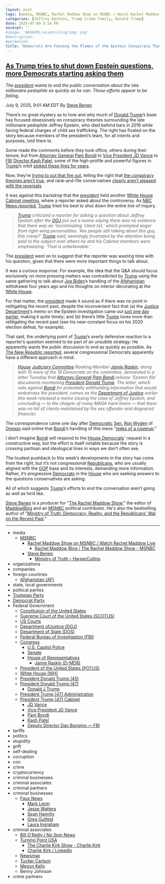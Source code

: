 ```yaml
---
layout: post
tags: [media, MSNBC, Rachel Maddow Show on MSNBC / Watch Rachel Maddow Live, Rachel Maddow Blog / The Rachel Maddow Show - MSNBC, Steve Benen, Ministry of Truth – HarperCollins, organizations, companies, foreign countries, Afghanistan (AF), state local governments, political parties, Trumpian Party, Democrat Party, Federal Government, Constitution of the United States, Supreme Court of the United States (SCOTUS), US Courts, Department ofJustice (DOJ), Department of State (DOS), Federal Bureau of Investigation (FBI), Congress, U.S. Capitol Police, Senate, House of Representatives, Jamie Raskin (D-MD8), President of the United States (POTUS), White House (WH), President Donald Trump (45), President Donald Trump (47), Donald J Trump, President Trump (47) Administration, President Trump (47) Cabinet, JD Vance, Vice President JD Vance, Pam Bondi, Kash Patel, Deputy Director Dan Bongino — FBI, tariffs, politics, stupidity, grift, self-dealing, corruption, con, crime, cryptocurrency, criminal businesses, criminal associates, criminal partners, criminal businesses, Faux News, Mark Levin, Jesse Watters, Sean Hannity, Greg Gutfeld, Laura Ingraham, criminal associates, Bill O’Reilly / No Spin News, Turning Point USA, The Charlie Kirk Show - Charlie Kirk, Charlie Kirk / LinkedIn, Newsmax, Tucker Carlson, Megyn Kelly, Benny Johnson, crime partners]
categories: [Jeffrey Epstein, Trump Crime Family, Donald Trump]
date: 2025-07-09 5:14 PM
excerpt: ''
#image: 'BASEURL/assets/blog/img/.png'
#description:
#permalink:
title: "Democrats Are Fanning the Flames of the Epstein Conspiracy That Trump Is Trying To Put Out"
---
```



## [As Trump tries to shut down Epstein questions, more Democrats starting asking them](https://www.msnbc.com/rachel-maddow-show/maddowblog/trump-tries-shut-epstein-questions-democrats-starting-asking-rcna217707)

*The [president](https://www.whitehouse.gov/) wants to end the public conversation about the late millionaire pedophile as quickly as he can. Those efforts appear to be failing.*

July 9, 2025, 9:01 AM EDT
By [Steve Benen](https://www.msnbc.com/author/steve-benen-ncpn433601)

There’s no great mystery as to how and why much of [Donald Trump](https://www.donaldjtrump.com/)’s base has focused obsessively on conspiracy theories surrounding the late millionaire pedophile Jeffrey Epstein, who died behind bars in 2019 while facing federal charges of child sex trafficking. The right has fixated on the story because members of the president’s team, for all intents and purposes, told them to.

Some made the comments before they took office, others during their tenure, but from [Attorney General](https://www.justice.gov/) [Pam Bondi](https://www.justice.gov/ag/staff-profile/meet-attorney-general) to [Vice President JD Vance](https://www.whitehouse.gov/administration/jd-vance/) to [FBI](https://www.fbi.gov/) [Director Kash Patel](https://www.fbi.gov/about/leadership-and-structure/director-patel), some of the high-profile and powerful figures in [Trump](https://www.donaldjtrump.com/)’s orbit [stoked these fires for years](https://www.washingtonpost.com/politics/2025/07/08/jeffrey-epstein-bondi-patel-trump/).

Now, they’re [trying to put that fire out](https://www.msnbc.com/rachel-maddow-show/maddowblog/team-trump-struggles-control-epstein-client-list-fire-helped-create-rcna217441), telling the right that [the conspiracy theories aren’t true](https://www.nytimes.com/2025/07/08/us/politics/trump-epstein.html), and rank-and-file conservatives [clearly aren’t pleased with the reversals](https://www.nbcnews.com/tech/internet/doj-memo-jeffrey-epstein-theories-angers-conservatives-rcna217272).

It was against this backdrop that the [president](https://www.whitehouse.gov/) held another [White House](https://www.whitehouse.gov/) [Cabinet meeting](https://www.whitehouse.gov/administration/the-cabinet), where a reporter asked about the controversy. As [NBC News reported](https://www.nbcnews.com/politics/trump-administration/live-blog/trump-netanyahu-congress-ukraine-iran-gaza-tariffs-live-updates-rcna217064/rcrd84595?canonicalCard=true), [Trump](https://www.donaldjtrump.com/) tried his best to shut down the entire line of inquiry.

> *[Trump](https://www.donaldjtrump.com/) criticized a reporter for asking a question about Jeffrey Epstein after the [DOJ](https://www.justice.gov/) put out a memo saying there was no evidence that there was an ‘incriminating ‘client list,’ which prompted anger from right-wing personalities. ‘Are people still talking about this guy, this creep?’ [Trump](https://www.donaldjtrump.com/) said, seemingly frustrated by the attention being paid to the subject over others he and his Cabinet members were emphasizing. ‘That is unbelievable.’*

The [president](https://www.whitehouse.gov/) went on to suggest that the reporter was wasting time with his question, given that there were more important things to talk about.

It was a curious response. For example, the idea that the Q&A should focus exclusively on more pressing matters was contradicted by [Trump](https://www.donaldjtrump.com/) using the same gathering to talk about [Joe Biden](https://bidenwhitehouse.archives.gov/)’s handling of the [Afghanistan](https://moi.gov.af/) withdrawal four years ago and his thoughts on interior decorating at the [White House](https://www.whitehouse.gov/).

For that matter, the [president](https://www.whitehouse.gov/) made it sound as if there was no point in relitigating the recent past, despite the inconvenient fact that (a) the [Justice Department](https://www.justice.gov/)’s memo on the Epstein investigation came out [just one day earlier](https://www.msnbc.com/rachel-maddow-show/maddowblog/team-trump-struggles-control-epstein-client-list-fire-helped-create-rcna217441), making it quite timely; and (b) there’s little [Trump](https://www.donaldjtrump.com/) loves more than relitigating the recent past (see his near-constant focus on his 2020 election defeat, for example).

That said, the underlying point of [Trump](https://www.donaldjtrump.com/)’s overly defensive reaction to a reporter’s question seemed to be part of an unsubtle strategy: He apparently wants the public discussion to end as quickly as possible. As [The New Republic reported](https://newrepublic.com/post/197718/house-democrats-demand-release-epstein-files-naming-trump), several congressional Democrats apparently have a different approach in mind.

> *[House](https://www.house.gov/) [Judiciary Committee](https://judiciary.house.gov/) Ranking Member [Jamie Raskin](https://raskin.house.gov/), along with 15 more of the 19 Democrats on the committee, demanded in a letter Tuesday that [Attorney General](https://www.justice.gov/) [Pam Bondi](https://www.justice.gov/ag/staff-profile/meet-attorney-general) release ‘Epstein file’ documents mentioning [President](https://www.whitehouse.gov/) [Donald Trump](https://www.donaldjtrump.com/). The letter, which rails against [Bondi](https://www.justice.gov/ag/staff-profile/meet-attorney-general) for potentially withholding information that would embarrass the president, comes as the [Department of Justice](https://www.justice.gov/) earlier this week released a memo closing the case of Jeffrey Epstein, and concluding — to the chagrin of many MAGA hard-liners — that there was no list of clients maintained by the sex offender and disgraced financier.*

The correspondence came one day after [Democratic](https://www.democrats.org/) [Sen.]() [Ron Wyden]() of [Oregon]() said online that [Bondi](https://www.justice.gov/ag/staff-profile/meet-attorney-general)’s handling of this mess “[reeks of a coverup](https://bsky.app/profile/wyden.senate.gov/post/3ltfxcuf4y22y).”

I don’t imagine [Bondi](https://www.justice.gov/ag/staff-profile/meet-attorney-general) will respond to the [House Democrats]()' request in a constructive way, but the effort is itself notable because the story is crossing partisan and ideological lines in ways we don’t often see.

The loudest pushback to this week’s developments in the story has come from the right, but it’s not congressional [Republicans](), who are usually aligned with the [GOP]() base and its interests, demanding more information. Rather, it’s progressive [Democrats]() in the [House](https://www.house.gov/) who are seeking answers to the questions conservatives are asking.

All of which suggests [Trump](https://www.donaldjtrump.com/)’s efforts to end the conversation aren’t going as well as he’d like.

[Steve Benen](https://www.msnbc.com/author/steve-benen-ncpn433601) is a producer for "[The Rachel Maddow Show](https://www.msnbc.com/rachel-maddow-show)," the editor of [MaddowBlog](https://www.msnbc.com/maddowblog) and an [MSNBC](https://www.msnbc.com/) political contributor. He's also the bestselling author of "[Ministry of Truth: Democracy, Reality, and the Republicans' War on the Recent Past](https://www.harpercollins.com/products/ministry-of-truth-steve-benen)."

----
- media
    - [MSNBC](https://www.msnbc.com/)
        - [Rachel Maddow Show on MSNBC / Watch Rachel Maddow Live](https://www.msnbc.com/rachel-maddow-show)
            - [Rachel Maddow Blog / The Rachel Maddow Show - MSNBC](https://www.msnbc.com/maddowblog)
        - [Steve Benen](https://www.msnbc.com/author/steve-benen-ncpn433601)
            - [Ministry of Truth – HarperCollins](https://www.harpercollins.com/products/ministry-of-truth-steve-benen)
- organizations 
- companies
- foreign countries 
    - [Afghanistan (AF)](https://moi.gov.af/)
- state, local governments
- political parties 
- [Trumpian Party](https://www.gop.com/)
- [Democrat Party](https://www.democrats.org/)
- Federal Government 
    - [Constitution of the United States](https://constitution.congress.gov/)
    - [Supreme Court of the United States (SCOTUS)](https://www.supremecourt.gov/)
    - [US Courts](https://www.uscourts.gov/)
    - [Department ofJustice (DOJ)](https://www.justice.gov/)
   - [Department of State (DOS)](https://www.state.gov/)
    - [Federal Bureau of Investigation (FBI)](https://www.fbi.gov/)
    - [Congress](https;//www.congress.gov/)
        - [U.S. Capitol Police](https://www.uscp.gov/)
        - [Senate](https://www.senate.gov/)
        - [House of Representatives](https://www.house.gov/)
            - [Jamie Raskin (D-MD8)](https://raskin.house.gov/)
    - [President of the United States (POTUS)](https://www.whitehouse.gov/)
    - [White House (WH)](https://www.whitehouse.gov/)
     - [President Donald Trump (45)](https://trumpwhitehouse.archives.gov/)
    - [President Donald Trump (47)](https://www.whitehouse.gov/administration/donald-j-trump/)
        - [Donald J Trump](https://www.donaldjtrump.com/)
    - [President Trump (47) Administration](https://www.whitehouse.gov/administration/)
    - [President Trump (47) Cabinet](https://www.whitehouse.gov/administration/the-cabinet/)
        - [JD Vance](https://www.linkedin.com/in/jd-vance-770a9047/)
        - [Vice President JD Vance](https://www.whitehouse.gov/administration/jd-vance/)
        - [Pam Bondi](https://www.justice.gov/ag/staff-profile/meet-attorney-general)
        - [Kash Patel](https://www.fbi.gov/about/leadership-and-structure/director-patel)
        - [Deputy Director Dan Bongino — FBI](https://www.fbi.gov/about/leadership-and-structure/deputy-director-dan-bongino)
- tariffs
- politics
- stupidity
- grift
- self-dealing
- corruption
- con
- crime
- cryptocurrency 
- criminal businesses
- criminal associates
- criminal partners
- criminal businesses
    - [Faux News](https://www.foxnews.com/)
        - [Mark Levin](https://www.foxnews.com/person/l/mark-levin)
        - [Jesse Watters](https://www.foxnews.com/person/w/jesse-watters)
        - [Sean Hannity](https://www.foxnews.com/person/h/sean-hannity)
        - [Greg Gutfeld](https://www.foxnews.com/person/g/greg-gutfeld)
        - [Laura Ingraham](https://www.foxnews.com/person/i/laura-ingraham)
- criminal associates
    - [Bill O'Reilly / No Spin News](https://www.billoreilly.com/)
    - [Turning Point USA](https://www.tpusa.com/)
        - [The Charlie Kirk Show - Charlie Kirk](https://www.charliekirk.com/)
        - [Charlie Kirk / LinkedIn](https://www.linkedin.com/in/charlie-kirk/)
    - [Newsmax](https://www.newsmax.com/)
    - [Tucker Carlson](https://tuckercarlson.com/)
    - [Megyn Kelly](https://www.megynkelly.com/)
    - Benny Johnson 
- crime partners
